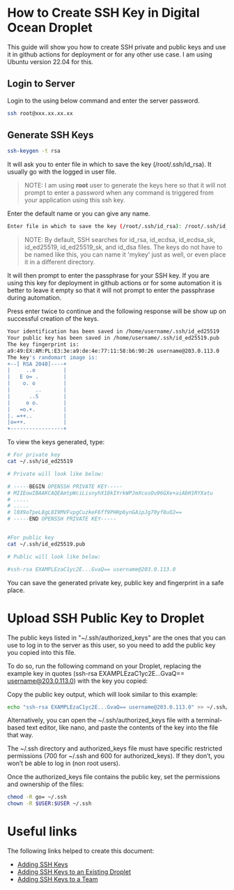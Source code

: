 # How to Create SSH Key in Digital Ocean Droplet

This guide will show you how to create SSH private and public keys and use it in github actions for deployment or for any other use case. I am using Ubuntu version 22.04 for this.

## Login to Server

Login to the using below command and enter the server password.

```bash
ssh root@xxx.xx.xx.xx
```

## Generate SSH Keys

```bash
ssh-keygen -t rsa
```

It will ask you to enter file in which to save the key (/root/.ssh/id_rsa). It usually go with the logged in user file. 

> NOTE: I am using **root** user to generate the keys here so that it will not prompt to enter a password when any command is triggered from your application using this ssh key.

Enter the default name or you can give any name.

```bash
Enter file in which to save the key (/root/.ssh/id_rsa): /root/.ssh/id_ed25519
```

> NOTE: By default, SSH searches for id_rsa, id_ecdsa, id_ecdsa_sk, id_ed25519, id_ed25519_sk, and id_dsa files. The keys do not have to be named like this, you can name it 'mykey' just as well, or even place it in a different directory.

It will then prompt to enter the passphrase for your SSH key. If you are using this key for deployment in github actions or for some automation it is better to leave it empty so that it will not prompt to enter the passphrase during automation.

Press enter twice to continue and the following response will be show up on successful creation of the keys.

```bash
Your identification has been saved in /home/username/.ssh/id_ed25519
Your public key has been saved in /home/username/.ssh/id_ed25519.pub
The key fingerprint is:
a9:49:EX:AM:PL:E3:3e:a9:de:4e:77:11:58:b6:90:26 username@203.0.113.0
The key's randomart image is:
+--[ RSA 2048]----+
|     ..o         |
|   E o= .        |
|    o. o         |
|        ..       |
|      ..S        |
|     o o.        |
|   =o.+.         |
|. =++..          |
|o=++.            |
+-----------------+
```

To view the keys generated, type:

```bash
# For private key
cat ~/.ssh/id_ed25519

# Private will look like below:

# -----BEGIN OPENSSH PRIVATE KEY-----
# MIIEowIBAAKCAQEAmtpWciLisnyhX18kIYrkWPJmXcosOu96GXe+aiAbH1RYXatu
# .....
# .....
# l0X9oTpeL8gL8I9MVFvpgCuzkeF6ff9PHHp6ynGAipJg70yf8uO2==
# -----END OPENSSH PRIVATE KEY-----


#For public key
cat ~/.ssh/id_ed25519.pub

# Public will look like below:

#ssh-rsa EXAMPLEzaC1yc2E...GvaQ== username@203.0.113.0
```

You can save the generated private key, public key and fingerprint in a safe place.

# Upload SSH Public Key to Droplet

The public keys listed in "~/.ssh/authorized_keys" are the ones that you can use to log in to the server as this user, so you need to add the public key you copied into this file.

To do so, run the following command on your Droplet, replacing the example key in quotes (ssh-rsa EXAMPLEzaC1yc2E...GvaQ== username@203.0.113.0) with the key you copied:

Copy the public key output, which will look similar to this example:

```bash
echo "ssh-rsa EXAMPLEzaC1yc2E...GvaQ== username@203.0.113.0" >> ~/.ssh/authorized_keys
```

Alternatively, you can open the ~/.ssh/authorized_keys file with a terminal-based text editor, like nano, and paste the contents of the key into the file that way.

The ~/.ssh directory and authorized_keys file must have specific restricted permissions (700 for ~/.ssh and 600 for authorized_keys). If they don’t, you won’t be able to log in (non root users).

Once the authorized_keys file contains the public key, set the permissions and ownership of the files:

```bash
chmod -R go= ~/.ssh
chown -R $USER:$USER ~/.ssh
```

# Useful links

The following links helped to create this document:

- [Adding SSH Keys](https://docs.digitalocean.com/products/droplets/how-to/add-ssh-keys/)
- [Adding SSH Keys to an Existing Droplet](https://docs.digitalocean.com/products/droplets/how-to/add-ssh-keys/to-existing-droplet/)
- [Adding SSH Keys to a Team](https://docs.digitalocean.com/products/droplets/how-to/add-ssh-keys/to-team/)
